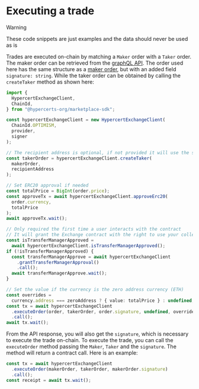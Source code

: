 # Executing a trade

> [!WARNING]
>
> These code snippets are just examples and the data should never be used as is

Trades are executed on-chain by matching a `Maker` order with a `Taker` order. The maker order can be retrieved from the [graphQL API](https://api.hypercerts.org/v1/graphql). The order used here has the same structure as a [maker order](../src/types.ts#L116), but with an added field `signature: string`. While the taker order can be obtained by calling the `createTaker` method as shown here:

```ts
import {
  HypercertExchangeClient,
  ChainId,
} from "@hypercerts-org/marketplace-sdk";

const hypercertExchangeClient = new HypercertExchangeClient(
  ChainId.OPTIMISM,
  provider,
  signer
);

// The recipient address is optional, if not provided it will use the signer address
const takerOrder = hypercertExchangeClient.createTaker(
  makerOrder,
  recipientAddress
);

// Set ERC20 approval if needed
const totalPrice = BigInt(order.price);
const approveTx = await hypercertExchangeClient.approveErc20(
  order.currency,
  totalPrice
);
await approveTx.wait();

// Only required the first time a user interacts with the contract
// It will grant the Exchange contract with the right to use your collections approvals done on the transfer manager.
const isTransferManagerApproved =
  await hypercertExchangeClient.isTransferManagerApproved();
if (!isTransferManagerApproved) {
  const transferManagerApprove = await hypercertExchangeClient
    .grantTransferManagerApproval()
    .call();
  await transferManagerApprove.wait();
}

// Set the value if the currency is the zero address currency (ETH)
const overrides =
  currency.address === zeroAddress ? { value: totalPrice } : undefined;
const tx = await hypercertExchangeClient
  .executeOrder(order, takerOrder, order.signature, undefined, overrides)
  .call();
await tx.wait();
```

From the API response, you will also get the `signature`, which is necessary to execute the trade on-chain. To execute the trade, you can call the `executeOrder` method passing the `Maker`, `Taker` and the `signature`. The method will return a contract call. Here is an example:

```ts
const tx = await hypercertExchangeClient
  .executeOrder(makerOrder, takerOrder, makerOrder.signature)
  .call();
const receipt = await tx.wait();
```
